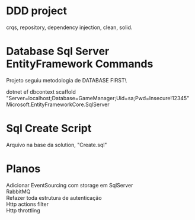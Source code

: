 # DDD project
crqs, repository, dependency injection, clean, solid.

# Database Sql Server EntityFramework Commands
Projeto seguiu metodologia de DATABASE FIRST\

dotnet ef dbcontext scaffold "Server=localhost;Database=GameManager;Uid=sa;Pwd=Insecure!12345" Microsoft.EntityFrameworkCore.SqlServer

# Sql Create Script
Arquivo na base da solution, "Create.sql"

# Planos
Adicionar EventSourcing com storage em SqlServer\
RabbitMQ\
Refazer toda estrutura de autenticação\
Http actions filter\
Http throttling
